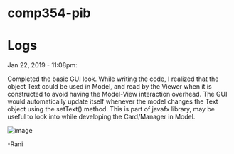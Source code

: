 # comp354-pib

# Logs


Jan 22, 2019 - 11:08pm:

Completed the basic GUI look. While writing the code, I realized that the object Text could be used in Model, and read by the Viewer when it is constructed to avoid having the Model-View interaction overhead. The GUI would automatically update itself whenever the model changes the Text object using the setText() method. This is part of javafx library, may be useful to look into while developing the Card/Manager in Model.

![image](https://drive.google.com/uc?export=view&id=1ZgoUle2b5zF5NY6mQAGkeoQOmyHTGutv)

-Rani

